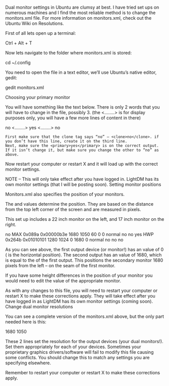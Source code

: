 Dual monitor settings in Ubuntu are clumsy at best. I have tried set ups on numerous machines and I find the most reliable method is to change the monitors.xml file. For more information on monitors.xml, check out the Ubuntu Wiki on Resolutions.

First of all lets open up a terminal:

Ctrl + Alt + T

Now lets navigate to the folder where monitors.xml is stored:

cd ~/.config

You need to open the file in a text editor, we’ll use Ubuntu’s native editor, gedit:

gedit monitors.xml

Choosing your primary monitor

You will have something like the text below. There is only 2 words that you will have to change in the file, possibly 3.  (the <……..> is for display purposes only, you will have a few more lines of content in there)

<monitors version="1">
  <configuration>
      <clone>no</clone>
      <output name="DVI-0">
          <........>
          <primary>yes</primary>
      </output>
      <output name="DIN">
      </output>
      <output name="DVI-1">
          <........>
          <primary>no</primary>
      </output>
  </configuration>
</monitors>

    First make sure that the clone tag says “no” – <clone>no</clone>. if you don’t have this line, create it on the third line.
    Next, make sure the <primary>yes</primary> is on the correct output. If it isn’t change it, but make sure you change the other to “no” as above.

Now restart your computer or restart X and it will load up with the correct monitor settings.

NOTE – This will only take effect after you have logged in. LightDM has its own monitor settings (that I will be posting soon).
Setting monitor positions

Monitors.xml also specifies the position of your monitors.

The <x> and <y> values determine the position. They are based on the distance from the top left corner of the screen and are measured in pixels.

This set up includes a 22 inch monitor on the left, and 17 inch monitor on the right.

<monitors version="1">
  <configuration>
      <clone>no</clone>
      <output name="DVI-0">
          <vendor>MAX</vendor>
          <product>0x089a</product>
          <serial>0x00000b3e</serial>
          <width>1680</width>
          <height>1050</height>
          <rate>60</rate>
          <x>0</x>
          <y>0</y>
          <rotation>normal</rotation>
          <reflect_x>no</reflect_x>
          <reflect_y>no</reflect_y>
          <primary>yes</primary>
      </output>
      <output name="DIN">
      </output>
      <output name="DVI-1">
          <vendor>HWP</vendor>
          <product>0x264b</product>
          <serial>0x01010101</serial>
          <width>1280</width>
          <height>1024</height>
          <rate>0</rate>
          <x>1680</x>
          <y>0</y>
          <rotation>normal</rotation>
          <reflect_x>no</reflect_x>
          <reflect_y>no</reflect_y>
          <primary>no</primary>
      </output>
  </configuration>
</monitors>

As you can see above, the first output device (or monitor!) has an <x> value of 0 (<x> is the horizontal position). The second output has an <x> value of 1680, which is equal to the <width> of the first output. This positions the secondary monitor 1680 pixels from the left – on the seam of the first monitor.

If you have some height differences in the position of your monitor you would need to edit the <y> value of the appropriate monitor.

As with any changes to this file, you will need to restart your computer or restart X  to make these corrections apply. They will take effect after you have logged in as LightDM has its own monitor settings (coming soon).
Change dual monitor resolutions

You can see a complete version of the monitors.xml above, but the only part needed here is this:

  <width>1680</width>
  <height>1050</height>

These 2 lines set the resolution for the output devices (your dual monitors!). Set them appropriately for each of your devices. Sometimes your proprietary graphics drivers/software will fail to modify this file causing some conflicts. You should change this to match any settings you are specifying elsewhere.

Remember to restart your computer or restart X  to make these corrections apply.
